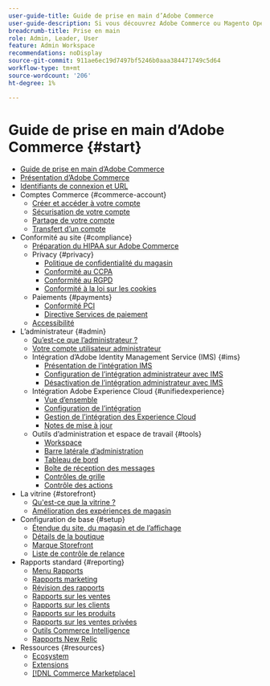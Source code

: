 ```yaml
---
user-guide-title: Guide de prise en main d’Adobe Commerce
user-guide-description: Si vous découvrez Adobe Commerce ou Magento Open Source, découvrez les ressources de la variable [!DNL Commerce] , suivez le parcours client pour explorer votre boutique et découvrez les principales fonctionnalités.
breadcrumb-title: Prise en main
role: Admin, Leader, User
feature: Admin Workspace
recommendations: noDisplay
source-git-commit: 911ae6ec19d7497bf5246b0aaa384471749c5d64
workflow-type: tm+mt
source-wordcount: '206'
ht-degree: 1%

---
```



# Guide de prise en main d’Adobe Commerce {#start}

+ [Guide de prise en main d’Adobe Commerce](guide-overview.md)
+ [Présentation d’Adobe Commerce](about.md)
+ [Identifiants de connexion et URL](login-urls.md)
+ Comptes Commerce {#commerce-account}
   + [Créer et accéder à votre compte](commerce-account-create.md)
   + [Sécurisation de votre compte](commerce-account-secure.md)
   + [Partage de votre compte](commerce-account-share.md)
   + [Transfert d’un compte](commerce-account-transfer.md)
+ Conformité au site {#compliance}
   + [Préparation du HIPAA sur Adobe Commerce](hipaa-ready-service.md)
   + Privacy {#privacy}
      + [Politique de confidentialité du magasin](privacy-policy.md)
      + [Conformité au CCPA](compliance-ccpa.md)
      + [Conformité au RGPD](compliance-gdpr.md)
      + [Conformité à la loi sur les cookies](compliance-cookie-law.md)
   + Paiements {#payments}
      + [Conformité PCI](compliance-pci.md)
      + [Directive Services de paiement](compliance-payment-services-directive.md)
   + [Accessibilité](navigation-accessibility.md)
+ L’administrateur {#admin}
   + [Qu’est-ce que l’administrateur ?](admin.md)
   + [Votre compte utilisateur administrateur](admin-signin.md)
   + Intégration d’Adobe Identity Management Service (IMS) {#ims}
      + [Présentation de l’intégration IMS](adobe-ims-integration-overview.md)
      + [Configuration de l’intégration administrateur avec IMS](adobe-ims-config.md)
      + [Désactivation de l’intégration administrateur avec IMS](adobe-ims-disable.md)
   + Intégration Adobe Experience Cloud {#unifiedexperience}
      + [Vue d’ensemble](admin-unified-experience-integration-overview.md)
      + [Configuration de l’intégration](admin-unified-experience-integration-configure.md)
      + [Gestion de l’intégration des Experience Cloud](admin-unified-experience-integration-manage.md)
      + [Notes de mise à jour](admin-unified-experience-release-notes.md)
   + Outils d’administration et espace de travail {#tools}
      + [Workspace](admin-workspace.md)
      + [Barre latérale d’administration](admin-menu.md)
      + [Tableau de bord](admin-dashboard.md)
      + [Boîte de réception des messages](admin-message-inbox.md)
      + [Contrôles de grille](admin-grid-controls.md)
      + [Contrôle des actions](admin-actions-control.md)
+ La vitrine {#storefront}
   + [Qu&#39;est-ce que la vitrine ?](storefront.md)
   + [Amélioration des expériences de magasin](enhanced-experiences.md)
+ Configuration de base {#setup}
   + [Étendue du site, du magasin et de l’affichage](websites-stores-views.md)
   + [Détails de la boutique](store-details.md)
   + [Marque Storefront](storefront-branding.md)
   + [Liste de contrôle de relance](prelaunch-checklist.md)
+ Rapports standard  {#reporting}
   + [Menu Rapports](reports-menu.md)
   + [Rapports marketing](marketing-reports.md)
   + [Révision des rapports](review-reports.md)
   + [Rapports sur les ventes](sales-reports.md)
   + [Rapports sur les clients](customer-reports.md)
   + [Rapports sur les produits](product-reports.md)
   + [Rapports sur les ventes privées](private-sales-reports.md)
   + [Outils Commerce Intelligence](business-intelligence.md)
   + [Rapports New Relic](new-relic-reporting.md)
+ Ressources {#resources}
   + [Ecosystem](resources.md)
   + [Extensions](extensions.md)
   + [[!DNL Commerce Marketplace]](commerce-marketplace.md)
